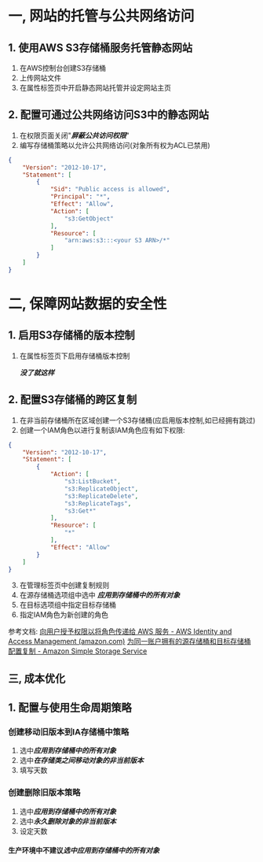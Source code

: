 #  一, 网站的托管与公共网络访问
## 1. 使用AWS S3存储桶服务托管静态网站
1. 在AWS控制台创建S3存储桶
2. 上传网站文件
3. 在属性标签页中开启静态网站托管并设定网站主页
## 2. 配置可通过公共网络访问S3中的静态网站
1. 在权限页面关闭"**_屏蔽公共访问权限_**"
2. 编写存储桶策略以允许公共网络访问(对象所有权为ACL已禁用)
```json
{
	"Version": "2012-10-17",
	"Statement": [
		{
			"Sid": "Public access is allowed",
			"Principal": "*",
			"Effect": "Allow",
			"Action": [
				"s3:GetObject"
			],
			"Resource": [
				"arn:aws:s3:::<your S3 ARN>/*"
			]
		}
	]
}
```
# 二, 保障网站数据的安全性
## 1. 启用S3存储桶的版本控制
1. 在属性标签页下启用存储桶版本控制

	**_没了就这样_**
## 2. 配置S3存储桶的跨区复制
1. 在非当前存储桶所在区域创建一个S3存储桶(应启用版本控制,如已经拥有跳过)
2. 创建一个IAM角色以进行复制该IAM角色应有如下权限:
```json
{
    "Version": "2012-10-17",
    "Statement": [
        {
            "Action": [
                "s3:ListBucket",
                "s3:ReplicateObject",
                "s3:ReplicateDelete",
                "s3:ReplicateTags",
                "s3:Get*"
            ],
            "Resource": [
                "*"
            ],
            "Effect": "Allow"
        }
    ]
}
```
3. 在管理标签页中创建复制规则
4. 在源存储桶选项组中选中 **_应用到存储桶中的所有对象_**
5. 在目标选项组中指定目标存储桶
6. 指定IAM角色为新创建的角色

参考文档:
[向用户授予权限以将角色传递给 AWS 服务 - AWS Identity and Access Management (amazon.com)](https://docs.aws.amazon.com/zh_cn/IAM/latest/UserGuide/id_roles_use_passrole.html)
[为同一账户拥有的源存储桶和目标存储桶配置复制 - Amazon Simple Storage Service](https://docs.aws.amazon.com/zh_cn/AmazonS3/latest/userguide/replication-walkthrough1.html)
## 三, 成本优化
## 1. 配置与使用生命周期策略
### 创建移动旧版本到IA存储桶中策略
1. 选中***应用到存储桶中的所有对象***
2. 选中***在存储类之间移动对象的非当前版本***
3. 填写天数
### 创建删除旧版本策略
1. 选中***应用到存储桶中的所有对象***
2. 选中***永久删除对象的非当前版本***
3. 设定天数
#### 生产环境中不建议***选中应用到存储桶中的所有对象***
